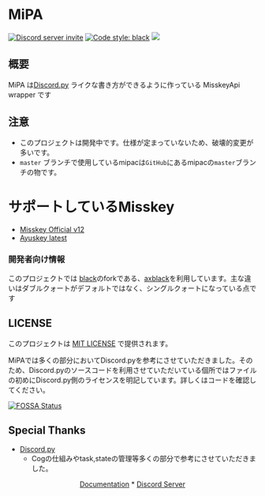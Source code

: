 # MiPA

<a href="https://discord.gg/CcT997U"><img src="https://img.shields.io/discord/530299114387406860?style=flat-square&color=5865f2&logo=discord&logoColor=ffffff&label=discord" alt="Discord server invite" /></a>
<a href="https://github.com/psf/black"><img alt="Code style: black" src="https://img.shields.io/badge/code%20style-axblack-8bd124.svg"></a>
<a href="https://app.fossa.com/projects/git%2Bgithub.com%2Fyupix%2FMiPA?ref=badge_shield" alt="FOSSA Status"><img src="https://app.fossa.com/api/projects/git%2Bgithub.com%2Fyupix%2FMiPA.svg?type=shield"/></a>

## 概要

MiPA は[Discord.py](https://github.com/Rapptz/discord.py)
ライクな書き方ができるように作っている MisskeyApi wrapper です

## 注意

- このプロジェクトは開発中です。仕様が定まっていないため、破壊的変更が多いです。
- `master` ブランチで使用しているmipacは`GitHub`にあるmipacの`master`ブランチの物です。

# サポートしているMisskey

- [Misskey Official v12](https://github.com/misskey-dev/misskey)
- [Ayuskey latest](https://gtihub.com/teamblackcrystal/misskey)

### 開発者向け情報

このプロジェクトでは [black](https://github.com/psf/black)のforkである、[axblack](https://github.com/axiros/axblack)を利用しています。主な違いはダブルクォートがデフォルトではなく、シングルクォートになっている点です

## LICENSE

このプロジェクトは [MIT LICENSE](./LICENSE) で提供されます。

MiPAでは多くの部分においてDiscord.pyを参考にさせていただきました。そのため、Discord.pyのソースコードを利用させていただいている個所ではファイルの初めにDiscord.py側のライセンスを明記しています。詳しくはコードを確認してください。


[![FOSSA Status](https://app.fossa.com/api/projects/git%2Bgithub.com%2Fyupix%2FMiPA.svg?type=large)](https://app.fossa.com/projects/git%2Bgithub.com%2Fyupix%2FMiPA?ref=badge_large)

## Special Thanks

- [Discord.py](https://github.com/Rapptz/discord.py)
    - Cogの仕組みやtask,stateの管理等多くの部分で参考にさせていただきました。

<p align="center">
    <a href="https://mipa.akarinext.org">Documentation</a>
    *
    <a href="https://discord.gg/CcT997U">Discord Server</a>
</p>
